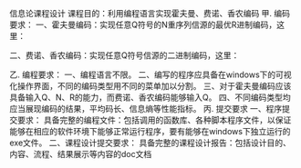 信息论课程设计
课程目的：利用编程语言实现霍夫曼、费诺、香农编码
甲.  编码要求：
一、霍夫曼编码：实现任意Q符号的N重序列信源的最优R进制编码，这里：
  
二、费诺、香农编码：实现任意Q符号信源的二进制编码，这里：
 
乙.  编程要求：
一、编程语言不限。
二、编写的程序应具备在windows下的可视化操作界面，不同的编码类型用不同的菜单加以分割。
三、对于霍夫曼编码应该具备输入Q、N、R的能力，而费诺、香农编码能够输入Q。
四、不同编码类型均应当展现编码的结果，平均码长、信息熵等性能指标。
丙.  提交要求
一、程序提交要求：
具备完整的编程文件：包括调用的函数库、各种脚本程序文件，以保证能够在相应的软件环境下能够正常运行程序，要有能够在windows下独立运行的exe文件。
二、课程设计提交要求：
具备完整的课程设计报告：包括设计目的、内容、流程、结果展示等内容的doc文档
